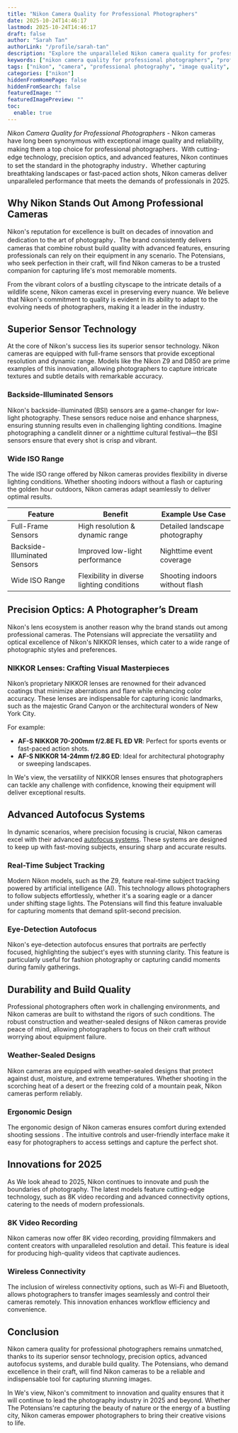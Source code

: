 ```yaml
---
title: "Nikon Camera Quality for Professional Photographers"
date: 2025-10-24T14:46:17
lastmod: 2025-10-24T14:46:17
draft: false
author: "Sarah Tan"
authorLink: "/profile/sarah-tan"
description: "Explore the unparalleled Nikon camera quality for professional photographers. Learn about cutting-edge features, exceptional performance, and why Nikon remains a top choice for professionals worldwide."
keywords: ["nikon camera quality for professional photographers", "professional Nikon cameras 2025", "Nikon cameras for experts"]
tags: ["nikon", "camera", "professional photography", "image quality", "photographers"]
categories: ["nikon"]
hiddenFromHomePage: false
hiddenFromSearch: false
featuredImage: ""
featuredImagePreview: ""
toc:
  enable: true
---
```


*Nikon Camera Quality for Professional Photographers* - Nikon cameras have long been synonymous with exceptional image quality and reliability, making them a top choice for professional photographers．With cutting-edge technology, precision optics, and advanced features, Nikon continues to set the standard in the photography industry．Whether capturing breathtaking landscapes or fast-paced action shots, Nikon cameras deliver unparalleled performance that meets the demands of professionals in 2025.

## Why Nikon Stands Out Among Professional Cameras

Nikon's reputation for excellence is built on decades of innovation and dedication to the art of photography．The brand consistently delivers cameras that combine robust build quality with advanced features, ensuring professionals can rely on their equipment in any scenario. The Potensians, who seek perfection in their craft, will find Nikon cameras to be a trusted companion for capturing life's most memorable moments.

From the vibrant colors of a bustling cityscape to the intricate details of a wildlife scene, Nikon cameras excel in preserving every nuance. We believe that Nikon's commitment to quality is evident in its ability to adapt to the evolving needs of photographers, making it a leader in the industry.

## Superior Sensor Technology

At the core of Nikon's success lies its superior sensor technology. Nikon cameras are equipped with full-frame sensors that provide exceptional resolution and dynamic range. Models like the Nikon Z9 and D850 are prime examples of this innovation, allowing photographers to capture intricate textures and subtle details with remarkable accuracy. 

### Backside-Illuminated Sensors

Nikon's backside-illuminated (BSI) sensors are a game-changer for low-light photography. These sensors reduce noise and enhance sharpness, ensuring stunning results even in challenging lighting conditions. Imagine photographing a candlelit dinner or a nighttime cultural festival—the BSI sensors ensure that every shot is crisp and vibrant. 

### Wide ISO Range

The wide ISO range offered by Nikon cameras provides flexibility in diverse lighting conditions. Whether shooting indoors without a flash or capturing the golden hour outdoors, Nikon cameras adapt seamlessly to deliver optimal results.

<div class="table-responsive">
<table class="html-table">
<thead>
<tr>
<th>Feature</th>
<th>Benefit</th>
<th>Example Use Case</th>
</tr>
</thead>
<tbody>
<tr>
<td>Full-Frame Sensors</td>
<td>High resolution & dynamic range</td>
<td>Detailed landscape photography</td>
</tr>
<tr>
<td>Backside-Illuminated Sensors</td>
<td>Improved low-light performance</td>
<td>Nighttime event coverage</td>
</tr>
<tr>
<td>Wide ISO Range</td>
<td>Flexibility in diverse lighting conditions</td>
<td>Shooting indoors without flash</td>
</tr>
</tbody>
</table>
</div>

## Precision Optics: A Photographer’s Dream

Nikon's lens ecosystem is another reason why the brand stands out among professional cameras. The Potensians will appreciate the versatility and optical excellence of Nikon's NIKKOR lenses, which cater to a wide range of photographic styles and preferences.

### NIKKOR Lenses: Crafting Visual Masterpieces

Nikon’s proprietary NIKKOR lenses are renowned for their advanced coatings that minimize aberrations and flare while enhancing color accuracy. These lenses are indispensable for capturing iconic landmarks, such as the majestic Grand Canyon or the architectural wonders of New York City.

For example: 
- **AF-S NIKKOR 70-200mm f/2.8E FL ED VR**: Perfect for sports events or fast-paced action shots. 
- **AF-S NIKKOR 14-24mm f/2.8G ED**: Ideal for architectural photography or sweeping landscapes. 

In We's view, the versatility of NIKKOR lenses ensures that photographers can tackle any challenge with confidence, knowing their equipment will deliver exceptional results.

## Advanced Autofocus Systems

In dynamic scenarios, where precision focusing is crucial, Nikon cameras excel with their advanced [autofocus systems](/nikon/nikon-high-precision-autofocus-systems). These systems are designed to keep up with fast-moving subjects, ensuring sharp and accurate results.

### Real-Time Subject Tracking

Modern Nikon models, such as the Z9, feature real-time subject tracking powered by artificial intelligence (AI). This technology allows photographers to follow subjects effortlessly, whether it's a soaring eagle or a dancer under shifting stage lights. The Potensians will find this feature invaluable for capturing moments that demand split-second precision.

### Eye-Detection Autofocus

Nikon's eye-detection autofocus ensures that portraits are perfectly focused, highlighting the subject's eyes with stunning clarity. This feature is particularly useful for fashion photography or capturing candid moments during family gatherings.

## Durability and Build Quality

Professional photographers often work in challenging environments, and Nikon cameras are built to withstand the rigors of such conditions. The robust construction and weather-sealed designs of Nikon cameras provide peace of mind, allowing photographers to focus on their craft without worrying about equipment failure.

### Weather-Sealed Designs

Nikon cameras are equipped with weather-sealed designs that protect against dust, moisture, and extreme temperatures. Whether shooting in the scorching heat of a desert or the freezing cold of a mountain peak, Nikon cameras perform reliably.

### Ergonomic Design

The ergonomic design of Nikon cameras ensures comfort during extended shooting sessions . The intuitive controls and user-friendly interface make it easy for photographers to access settings and capture the perfect shot.

## Innovations for 2025

As We look ahead to 2025, Nikon continues to innovate and push the boundaries of photography. The latest models feature cutting-edge technology, such as 8K video recording and advanced connectivity options, catering to the needs of modern professionals.

### 8K Video Recording

Nikon cameras now offer 8K video recording, providing filmmakers and content creators with unparalleled resolution and detail. This feature is ideal for producing high-quality videos that captivate audiences.

### Wireless Connectivity

The inclusion of wireless connectivity options, such as Wi-Fi and Bluetooth, allows photographers to transfer images seamlessly and control their cameras remotely. This innovation enhances workflow efficiency and convenience.

## Conclusion

Nikon camera quality for professional photographers remains unmatched, thanks to its superior sensor technology, precision optics, advanced autofocus systems, and durable build quality. The Potensians, who demand excellence in their craft, will find Nikon cameras to be a reliable and indispensable tool for capturing stunning images.

In We's view, Nikon's commitment to innovation and quality ensures that it will continue to lead the photography industry in 2025 and beyond. Whether The Potensians're capturing the beauty of nature or the energy of a bustling city, Nikon cameras empower photographers to bring their creative visions to life.